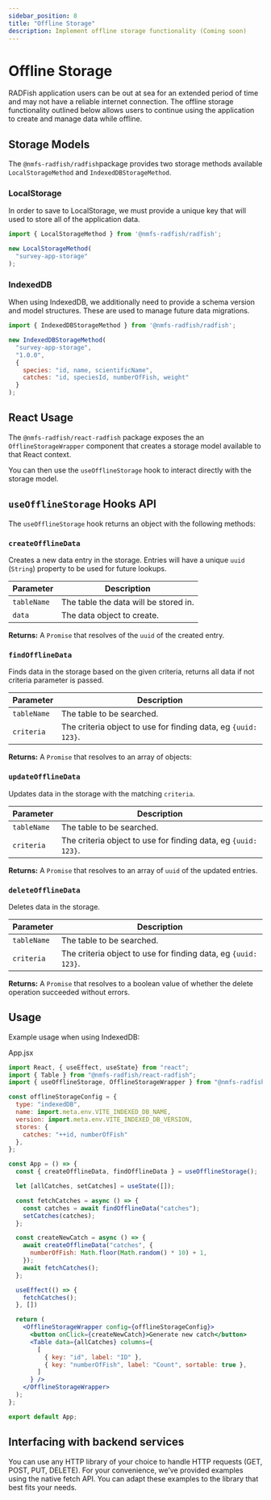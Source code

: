 ```yaml
---
sidebar_position: 8
title: "Offline Storage"
description: Implement offline storage functionality (Coming soon)
---
```


# Offline Storage

RADFish application users can be out at sea for an extended period of time and may not have a reliable internet connection. The offline storage functionality outlined below allows users to continue using the application to create and manage data while offline.

## Storage Models

The `@nmfs-radfish/radfish`package provides two storage methods available `LocalStorageMethod` and `IndexedDBStorageMethod`.

### LocalStorage

In order to save to LocalStorage, we must provide a unique key that will used to store all of the application data.

```js
import { LocalStorageMethod } from '@nmfs-radfish/radfish';

new LocalStorageMethod(
  "survey-app-storage"
);
```

### IndexedDB

When using IndexedDB, we additionally need to provide a schema version and model structures. These are used to manage future data migrations.

```js
import { IndexedDBStorageMethod } from '@nmfs-radfish/radfish';

new IndexedDBStorageMethod(
  "survey-app-storage",
  "1.0.0",
  {
    species: "id, name, scientificName",
    catches: "id, speciesId, numberOfFish, weight"
  }
);
```

## React Usage

The `@nmfs-radfish/react-radfish` package exposes the an `OfflineStorageWrapper` component that creates a storage model available to that React context.

You can then use the `useOfflineStorage` hook to interact directly with the storage model.

## **`useOfflineStorage` Hooks API**

The `useOfflineStorage` hook returns an object with the following methods:

### `createOfflineData`

Creates a new data entry in the storage. Entries will have a unique `uuid` (`String`) property to be used for future lookups.

| Parameter   | Description                           |
| ----------- | ------------------------------------- |
| `tableName` | The table the data will be stored in. |
| `data`      | The data object to create.            |

**Returns:** A `Promise` that resolves of the `uuid` of the created entry.

### `findOfflineData`

Finds data in the storage based on the given criteria, returns all data if not criteria parameter is passed.

| Parameter   | Description                                                    |
| ----------- | -------------------------------------------------------------- |
| `tableName` | The table to be searched.                                      |
| `criteria`  | The criteria object to use for finding data, eg `{uuid: 123}`. |

**Returns:** A `Promise` that resolves to an array of objects:

### `updateOfflineData`

Updates data in the storage with the matching `criteria`.

| Parameter   | Description                                                    |
| ----------- | -------------------------------------------------------------- |
| `tableName` | The table to be searched.                                      |
| `criteria`  | The criteria object to use for finding data, eg `{uuid: 123}`. |

**Returns:** A `Promise` that resolves to an array of `uuid` of the updated entries.

### `deleteOfflineData`

 Deletes data in the storage.

| Parameter   | Description                                                    |
| ----------- | -------------------------------------------------------------- |
| `tableName` | The table to be searched.                                      |
| `criteria`  | The criteria object to use for finding data, eg `{uuid: 123}`. |

**Returns:** A `Promise` that resolves to a boolean value of whether the delete operation succeeded without errors.

## **Usage**

Example usage when using IndexedDB:

App.jsx
```jsx
import React, { useEffect, useState} from "react";
import { Table } from "@nmfs-radfish/react-radfish";
import { useOfflineStorage, OfflineStorageWrapper } from "@nmfs-radfish/react-radfish";

const offlineStorageConfig = {
  type: "indexedDB",
  name: import.meta.env.VITE_INDEXED_DB_NAME,
  version: import.meta.env.VITE_INDEXED_DB_VERSION,
  stores: {
    catches: "++id, numberOfFish"
  },
};

const App = () => {
  const { createOfflineData, findOfflineData } = useOfflineStorage();

  let [allCatches, setCatches] = useState([]);

  const fetchCatches = async () => {
    const catches = await findOfflineData("catches");
    setCatches(catches);
  };

  const createNewCatch = async () => {
    await createOfflineData("catches", {
      numberOfFish: Math.floor(Math.random() * 10) + 1,
    });
    await fetchCatches();
  };

  useEffect(() => {
    fetchCatches();
  }, [])

  return (
    <OfflineStorageWrapper config={offlineStorageConfig}>
      <button onClick={createNewCatch}>Generate new catch</button>
      <Table data={allCatches} columns={
        [
          { key: "id", label: "ID" },
          { key: "numberOfFish", label: "Count", sortable: true },
        ]
      } />
    </OfflineStorageWrapper>
  );
};

export default App;
```

## Interfacing with backend services

You can use any HTTP library of your choice to handle HTTP requests (GET, POST, PUT, DELETE). For your convenience, we’ve provided examples using the native fetch API. You can adapt these examples to the library that best fits your needs.
